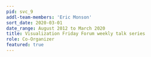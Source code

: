 ```yaml
---
pid: svc_9
addl-team-members: 'Eric Monson'
sort_date: 2020-03-01
date_range: August 2012 to March 2020
title: Visualization Friday Forum weekly talk series
role: Co-Organizer
featured: true
---
```

